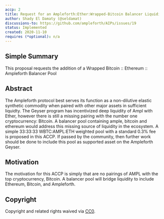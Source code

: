 ```yaml
---
accp: 2
title: Request for an Ampleforth:Ether:Wrapped-Bitcoin Balancer Liquidity Pool
author: Shady El Damaty (@seldamat)
discussions-to: https://github.com/ampleforth/AIPs/issues/19
status: Implemented
created: 2020-11-10
requires (*optional): n/a
---
```


<!--You can leave these HTML comments in your merged ACCP and delete the visible duplicate text guides, they will not appear and may be helpful to refer to if you edit it again. This is the suggested template for new ACCPs. Note that an ACCP number will be assigned by an editor. When opening a pull request to submit your ACCP, please use an abbreviated title in the filename, `accp-draft_title_abbrev.md`. The title should be 44 characters or less.-->

## Simple Summary
<!--"If you can't explain it simply, you don't understand it well enough." Provide a simplified and layman-accessible explanation of the ACCP.-->
This proposal requests the addition of a Wrapped Bitcoin :: Ethereum :: Ampleforth Balancer Pool

## Abstract
<!--A short (~200 word) description of the variable change proposed.-->
The Ampleforth protocol best serves its function as a non-dilutive elastic synthetic commodity when paired with other major assets in sufficient liquidty. The Geyser program has incentivized deep liquidity of Ampl with Ether, however there is still a missing pairing with the number one cryptocurrency: Bitcoin. A balancer pool containing ample, bitcoin and ethereum would address this missing source of liquidity in the ecosystem.  A simple 33:33:33 WBTC:AMPL:ETH weighted pool with a standard 0.3% fee is proposed in this ACCP. If passed by the community, then further work should be done to include this pool as supported asset on the Ampleforth Geyser.

## Motivation
<!--The motivation is critical for ACCPs that want to update variables within Ampleforth. It should clearly explain why the existing variable is not incentive aligned. ACCP submissions without sufficient motivation may be rejected outright.-->
The motivation for this ACCP is simply that are no pairings of AMPL with the top cryptocurrency, Bitcoin. A balancer pool will bridge liquidity to include Ethereum, Bitcoin, and Ampleforth.

## Copyright
Copyright and related rights waived via [CC0](https://creativecommons.org/publicdomain/zero/1.0/).

